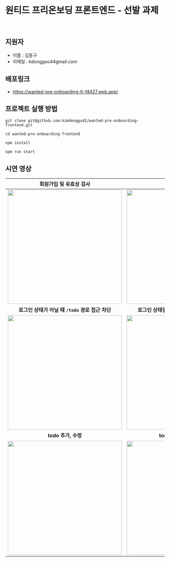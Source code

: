 # 원티드 프리온보딩 프론트엔드 - 선발 과제

<br/>

## 지원자
- 이름 : 김동구
- 이메일 : kdonggoo44gmail.com

## 배포링크
- https://wanted-pre-onboarding-fr-f4427.web.app/

## 프로젝트 실행 방법
```
git clone git@github.com:kimdonggu42/wanted-pre-onboarding-frontend.git

cd wanted-pre-onboarding-frontend

npm install

npm run start
```

## 시연 영상
|**회원가입 및 유효성 검사**|**로그인**|
|:---:|:---:|
|<img width="360px" src="https://github.com/kimdonggu42/wanted-pre-onboarding-frontend/assets/115632555/199cbdbd-920a-42a9-a3e3-bc53e044c0f8"/>|<img width="360px" src="https://github.com/kimdonggu42/wanted-pre-onboarding-frontend/assets/115632555/d89c541f-8891-44a8-8d1c-b0840baef757"/>|
|**로그인 상태가 아닐 때 `/todo` 경로 접근 차단**|**로그인 상태일 때 `/`, `/signup` 경로 접근 차단**|
|<img width="360px" src="https://github.com/kimdonggu42/wanted-pre-onboarding-frontend/assets/115632555/88d78b09-6127-420b-93d6-a6fc98b320e6"/>|<img width="360px" src="https://github.com/kimdonggu42/wanted-pre-onboarding-frontend/assets/115632555/373b5bb0-ac15-44a7-ad87-a9e2005bbe73"/>|
|**todo 추가, 수정**|**todo 삭제 및 완료 처리**|
|<img width="360px" src="https://github.com/kimdonggu42/wanted-pre-onboarding-frontend/assets/115632555/fd429d4d-9e77-4a85-bf4a-bacb5f04cff8"/>|<img width="360px" src="https://github.com/kimdonggu42/wanted-pre-onboarding-frontend/assets/115632555/6123c415-0213-4302-a213-478e7018fe45"/>|
